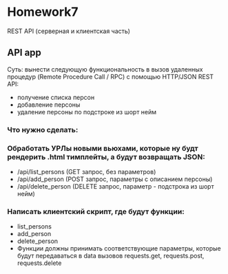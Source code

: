 # Homework7
REST API (серверная и клиентская часть)
## API app
Суть: вынести следующую функциональность в вызов удаленных процедур (Remote Procedure Call / RPC) с помощью HTTP/JSON REST API:
- получение списка персон
- добавление персоны
- удаление персоны по подстроке из шорт нейм
### Что нужно сделать:
### Обработать УРЛы новыми вьюхами, которые ну будт рендерить .html тимплейты, а будут возвращать JSON:
- /api/list_persons (GET запрос, без параметров)
- /api/add_person (POST запрос, параметры с описанием персоны)
- /api/delete_person (DELETE запрос, параметр - подстрока из шорт нейм)
### Написать клиентский скрипт, где будут функции:
- list_persons
- add_person
- delete_person
-   Функции должны принимать соответствующие параметры, которые будут передаваться в data вызовов requests.get, requests.post, requests.delete
